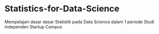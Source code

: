 # Statistics-for-Data-Science

Mempelajari dasar dasar Statistik pada Data Science dalam 1 periode Studi Independen Startup Campus
